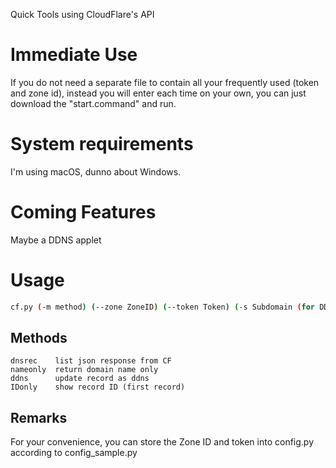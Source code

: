 Quick Tools using CloudFlare's API
# Immediate Use
If you do not need a separate file to contain all your frequently used (token and zone id), instead you will enter each time on your own, you can just download the "start.command" and run.
# System requirements
I'm using macOS, dunno about Windows.
# Coming Features
Maybe a DDNS applet
# Usage
```bash
cf.py (-m method) (--zone ZoneID) (--token Token) (-s Subdomain (for DDNS update)) (--type A/AAAA)
```
## Methods
```
dnsrec    list json response from CF  
nameonly  return domain name only
ddns      update record as ddns
IDonly    show record ID (first record)
```

## Remarks
For your convenience, you can store the Zone ID and token into config.py according to config_sample.py
